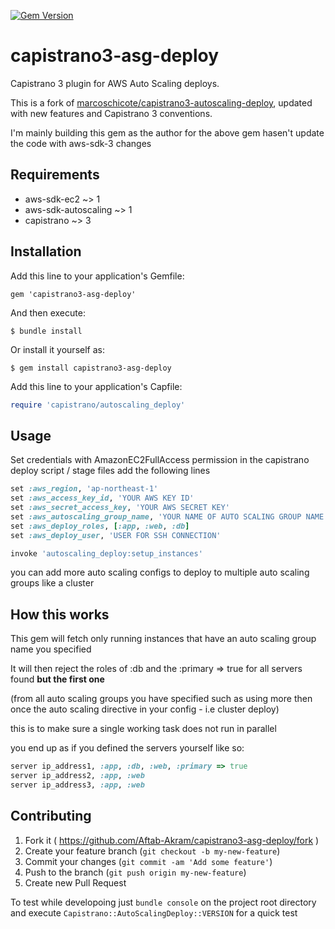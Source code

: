 [![Gem Version](https://badge.fury.io/rb/capistrano3-asg-deploy.png)](http://badge.fury.io/rb/capistrano3-asg-deploy)
# capistrano3-asg-deploy
Capistrano 3 plugin for AWS Auto Scaling deploys.

This is a fork of [marcoschicote/capistrano3-autoscaling-deploy](https://github.com/marcoschicote/capistrano3-autoscaling-deploy), updated with new features and Capistrano 3 conventions.

 I'm mainly building this gem as the author for the above gem hasen't update the code with aws-sdk-3 changes

## Requirements

* aws-sdk-ec2 ~> 1
* aws-sdk-autoscaling ~> 1
* capistrano ~> 3


## Installation

Add this line to your application's Gemfile:

    gem 'capistrano3-asg-deploy'

And then execute:

    $ bundle install

Or install it yourself as:

    $ gem install capistrano3-asg-deploy

Add this line to your application's Capfile:

```ruby
require 'capistrano/autoscaling_deploy'
```

## Usage

Set credentials with AmazonEC2FullAccess permission in the capistrano deploy script / stage files add the following lines

```ruby
set :aws_region, 'ap-northeast-1'
set :aws_access_key_id, 'YOUR AWS KEY ID'
set :aws_secret_access_key, 'YOUR AWS SECRET KEY'
set :aws_autoscaling_group_name, 'YOUR NAME OF AUTO SCALING GROUP NAME'
set :aws_deploy_roles, [:app, :web, :db]
set :aws_deploy_user, 'USER FOR SSH CONNECTION'

invoke 'autoscaling_deploy:setup_instances'
```

you can add more auto scaling configs to deploy to multiple auto scaling groups like a cluster

## How this works

This gem will fetch only running instances that have an auto scaling group name you specified

It will then reject the roles of :db and the :primary => true for all servers found **but the first one**

(from all auto scaling groups you have specified such as using more then once the auto scaling directive in your config - i.e cluster deploy)

this is to make sure a single working task does not run in parallel

you end up as if you defined the servers yourself like so:

````ruby
server ip_address1, :app, :db, :web, :primary => true
server ip_address2, :app, :web
server ip_address3, :app, :web
````

## Contributing

1. Fork it ( https://github.com/Aftab-Akram/capistrano3-asg-deploy/fork )
2. Create your feature branch (`git checkout -b my-new-feature`)
3. Commit your changes (`git commit -am 'Add some feature'`)
4. Push to the branch (`git push origin my-new-feature`)
5. Create new Pull Request

To test while developoing just `bundle console` on the project root directory and execute
`Capistrano::AutoScalingDeploy::VERSION` for a quick test

